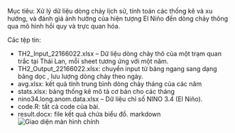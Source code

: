 Mục tiêu: 
Xử lý dữ liệu dòng chảy lịch sử, tính toán các thống kê và xu hướng, và đánh giá ảnh hưởng của hiện tượng El Niño đến dòng chảy thông qua mô hình hồi quy và trực quan hóa.


Các tệp tin:
- TH2_Input_22166022.xlsx – Dữ liệu dòng chảy thô của một trạm quan trắc tại Thái Lan, mỗi sheet tương ứng với một năm.
- TH2_Output_22166022.xlsx: chuyển input từ bảng ngang sang dạng bảng dọc , lưu lượng dòng chảy theo ngày.
- avg.xlsx: kết quả tính trung bình dòng chảy tháng của các năm
- stats.xlsx: bảng thống kê mô tả cơ bản cho các tháng 
- nino34.long.anom.data.xlsx – Dữ liệu chỉ số NINO 3.4 (El Niño).
- code.R: tất cả code của bài.
- result.docx: file kết quả chứa biểu đồ.
markdown
![Giao diện màn hình chính](images/home_screen_png.jpg)
